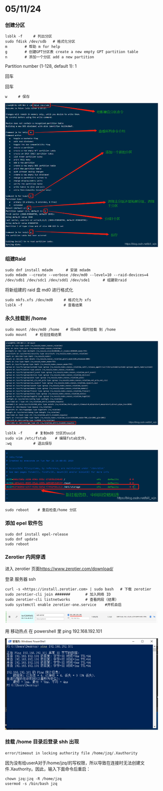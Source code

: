 # 05/11/24

### 创建分区

```
lsblk -f     # 列出分区
sudo fdisk /dev/sdb   # 格式化分区   
m        # 帮助 m for help
g        # 创建GPT分区表 create a new empty GPT partition table
n        # 添加一个分区 add a new partition

```

Partition number (1-128, default 1): 1

回车

回车

    w     # 保存

![输入图片说明](img/68332fe0-0f9a-11ef-ac42-e112b780f144_20240511212851.jpeg)

### 组建Raid

```
sudo dnf install mdadm      # 安装 mdadm 
sudo mdadm --create --verbose /dev/md0 --level=10 --raid-devices=4 /dev/sdb1 /dev/sdc1 /dev/sdd1 /dev/sde1      # 组建软raid

```

将新组建的 raid 盘 md0 进行格式化

    sudo mkfs.xfs /dev/md0     # 格式化为 xfs
    lsblk -f                   # 查看结果

### 永久挂载到 /home

    sudo mount /dev/md0 /home   # 将md0 临时挂载 到 /home
    sudo mount    # 检验挂载结果

![输入图片说明](img/c69ccdc0-0f9a-11ef-ac42-e112b780f144_20240511213129.jpeg)

    lsblk -f      # 复制md0 分区的uuid
    sudo vim /etc/fstab    # 编辑fstab文件，
    :wq          # 退出保存

![输入图片说明](img/bbf26560-0f9a-11ef-ac42-e112b780f144_20240511213112.jpeg)

    sudo reboot    # 重启检查/home 分区

### 添加 epel 软件包

    sudo dnf install epel-release
    sudo dnf update
    sudo reboot

### Zerotier 内网穿透

进入 zerotier 页面<https://www.zerotier.com/download/> &#x20;

登录 服务器 ssh

    curl -s <https://install.zerotier.com> | sudo bash   # 下载 zerotier 
    sudo zerotier-cli join #######       # 加入网络 ID
    sudo zerotier-cli listnetworks       # 查看网段（结果）
    sudo systemctl enable zerotier-one.service    #开机自启
![输入图片说明](img/bf98d0c0-0f9d-11ef-912f-13072b0a8b81_20240511215246.jpeg)

用 移动热点 在 powershell 里 ping 192.168.192.101

![输入图片说明](img/90453690-0f9a-11ef-ac42-e112b780f144_20240511212958.jpeg)

### 挂载 /home 目录后登录 shh 出现 

`error/timeout in locking authority file /home/jzq/.Xauthority
`

因为没有给userA对于/home/jzq/的写权限，所以导致在连接时无法创建文件.Xauthority。因此，输入下面命令后重启：

```
chown jzq:jzq -R /home/jzq
usermod -s /bin/bash jzq
```

&#x20;
